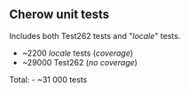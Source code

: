 ## Cherow unit tests

Includes both Test262 tests and "*locale*" tests.

- ~2200 *locale* tests (*coverage*)
- ~29000 Test262 (*no coverage*)

Total: - ~31 000 tests